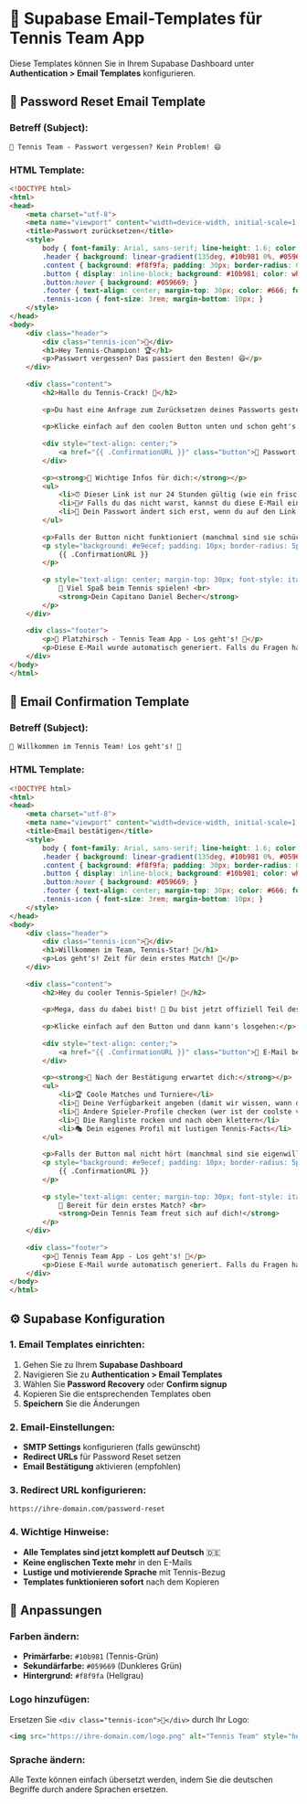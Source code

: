 # 📧 Supabase Email-Templates für Tennis Team App

Diese Templates können Sie in Ihrem Supabase Dashboard unter **Authentication > Email Templates** konfigurieren.

## 🔐 Password Reset Email Template

### Betreff (Subject):
```
🎾 Tennis Team - Passwort vergessen? Kein Problem! 😄
```

### HTML Template:
```html
<!DOCTYPE html>
<html>
<head>
    <meta charset="utf-8">
    <meta name="viewport" content="width=device-width, initial-scale=1.0">
    <title>Passwort zurücksetzen</title>
    <style>
        body { font-family: Arial, sans-serif; line-height: 1.6; color: #333; max-width: 600px; margin: 0 auto; padding: 20px; }
        .header { background: linear-gradient(135deg, #10b981 0%, #059669 100%); color: white; padding: 30px; text-align: center; border-radius: 10px 10px 0 0; }
        .content { background: #f8f9fa; padding: 30px; border-radius: 0 0 10px 10px; }
        .button { display: inline-block; background: #10b981; color: white; padding: 15px 30px; text-decoration: none; border-radius: 8px; font-weight: bold; margin: 20px 0; }
        .button:hover { background: #059669; }
        .footer { text-align: center; margin-top: 30px; color: #666; font-size: 14px; }
        .tennis-icon { font-size: 3rem; margin-bottom: 10px; }
    </style>
</head>
<body>
    <div class="header">
        <div class="tennis-icon">🎾</div>
        <h1>Hey Tennis-Champion! 🏆</h1>
        <p>Passwort vergessen? Das passiert den Besten! 😄</p>
    </div>
    
    <div class="content">
        <h2>Hallo du Tennis-Crack! 👋</h2>
        
        <p>Du hast eine Anfrage zum Zurücksetzen deines Passworts gestellt. Keine Sorge, das passiert auch den besten Spielern! Manchmal ist man so konzentriert auf den Ball, dass man alles andere vergisst 😅</p>
        
        <p>Klicke einfach auf den coolen Button unten und schon geht's weiter:</p>
        
        <div style="text-align: center;">
            <a href="{{ .ConfirmationURL }}" class="button">🚀 Passwort zurücksetzen - Los geht's!</a>
        </div>
        
        <p><strong>🎯 Wichtige Infos für dich:</strong></p>
        <ul>
            <li>⏰ Dieser Link ist nur 24 Stunden gültig (wie ein frischer Tennis-Ball!)</li>
            <li>🤷‍♂️ Falls du das nicht warst, kannst du diese E-Mail einfach ignorieren</li>
            <li>🔐 Dein Passwort ändert sich erst, wenn du auf den Link klickst</li>
        </ul>
        
        <p>Falls der Button nicht funktioniert (manchmal sind sie schüchtern 😊), kopiere einfach diesen Link:</p>
        <p style="background: #e9ecef; padding: 10px; border-radius: 5px; word-break: break-all; font-family: monospace;">
            {{ .ConfirmationURL }}
        </p>
        
        <p style="text-align: center; margin-top: 30px; font-style: italic; color: #666;">
            🎾 Viel Spaß beim Tennis spielen! <br>
            <strong>Dein Capitano Daniel Becher</strong>
        </p>
    </div>
    
    <div class="footer">
        <p>🎾 Platzhirsch - Tennis Team App - Los geht's! 🚀</p>
        <p>Diese E-Mail wurde automatisch generiert. Falls du Fragen hast, schreib uns einfach! 😊</p>
    </div>
</body>
</html>
```

## 📧 Email Confirmation Template

### Betreff (Subject):
```
🎾 Willkommen im Tennis Team! Los geht's! 🚀
```

### HTML Template:
```html
<!DOCTYPE html>
<html>
<head>
    <meta charset="utf-8">
    <meta name="viewport" content="width=device-width, initial-scale=1.0">
    <title>Email bestätigen</title>
    <style>
        body { font-family: Arial, sans-serif; line-height: 1.6; color: #333; max-width: 600px; margin: 0 auto; padding: 20px; }
        .header { background: linear-gradient(135deg, #10b981 0%, #059669 100%); color: white; padding: 30px; text-align: center; border-radius: 10px 10px 0 0; }
        .content { background: #f8f9fa; padding: 30px; border-radius: 0 0 10px 10px; }
        .button { display: inline-block; background: #10b981; color: white; padding: 15px 30px; text-decoration: none; border-radius: 8px; font-weight: bold; margin: 20px 0; }
        .button:hover { background: #059669; }
        .footer { text-align: center; margin-top: 30px; color: #666; font-size: 14px; }
        .tennis-icon { font-size: 3rem; margin-bottom: 10px; }
    </style>
</head>
<body>
    <div class="header">
        <div class="tennis-icon">🎾</div>
        <h1>Willkommen im Team, Tennis-Star! 🌟</h1>
        <p>Los geht's! Zeit für dein erstes Match! 🚀</p>
    </div>
    
    <div class="content">
        <h2>Hey du cooler Tennis-Spieler! 👋</h2>
        
        <p>Mega, dass du dabei bist! 🎉 Du bist jetzt offiziell Teil des coolsten Tennis-Teams überhaupt! Aber bevor wir loslegen können, musst du noch schnell deine E-Mail-Adresse bestätigen - das ist wie das Aufwärmen vor dem Match! 😄</p>
        
        <p>Klicke einfach auf den Button und dann kann's losgehen:</p>
        
        <div style="text-align: center;">
            <a href="{{ .ConfirmationURL }}" class="button">🎯 E-Mail bestätigen - Los geht's!</a>
        </div>
        
        <p><strong>🎾 Nach der Bestätigung erwartet dich:</strong></p>
        <ul>
            <li>🏆 Coole Matches und Turniere</li>
            <li>📅 Deine Verfügbarkeit angeben (damit wir wissen, wann du dabei bist!)</li>
            <li>👥 Andere Spieler-Profile checken (wer ist der coolste von allen?)</li>
            <li>🏅 Die Rangliste rocken und nach oben klettern</li>
            <li>🎭 Dein eigenes Profil mit lustigen Tennis-Facts</li>
        </ul>
        
        <p>Falls der Button mal nicht hört (manchmal sind sie eigenwillig 😊), kopiere einfach diesen Link:</p>
        <p style="background: #e9ecef; padding: 10px; border-radius: 5px; word-break: break-all; font-family: monospace;">
            {{ .ConfirmationURL }}
        </p>
        
        <p style="text-align: center; margin-top: 30px; font-style: italic; color: #666;">
            🎾 Bereit für dein erstes Match? <br>
            <strong>Dein Tennis Team freut sich auf dich!</strong>
        </p>
    </div>
    
    <div class="footer">
        <p>🎾 Tennis Team App - Los geht's! 🚀</p>
        <p>Diese E-Mail wurde automatisch generiert. Falls du Fragen hast, schreib uns einfach! 😊</p>
    </div>
</body>
</html>
```

## ⚙️ Supabase Konfiguration

### 1. Email Templates einrichten:
1. Gehen Sie zu Ihrem **Supabase Dashboard**
2. Navigieren Sie zu **Authentication > Email Templates**
3. Wählen Sie **Password Recovery** oder **Confirm signup**
4. Kopieren Sie die entsprechenden Templates oben
5. **Speichern** Sie die Änderungen

### 2. Email-Einstellungen:
- **SMTP Settings** konfigurieren (falls gewünscht)
- **Redirect URLs** für Password Reset setzen
- **Email Bestätigung** aktivieren (empfohlen)

### 3. Redirect URL konfigurieren:
```
https://ihre-domain.com/password-reset
```

### 4. Wichtige Hinweise:
- **Alle Templates sind jetzt komplett auf Deutsch** 🇩🇪
- **Keine englischen Texte mehr** in den E-Mails
- **Lustige und motivierende Sprache** mit Tennis-Bezug
- **Templates funktionieren sofort** nach dem Kopieren

## 🎨 Anpassungen

### Farben ändern:
- **Primärfarbe:** `#10b981` (Tennis-Grün)
- **Sekundärfarbe:** `#059669` (Dunkleres Grün)
- **Hintergrund:** `#f8f9fa` (Hellgrau)

### Logo hinzufügen:
Ersetzen Sie `<div class="tennis-icon">🎾</div>` durch Ihr Logo:
```html
<img src="https://ihre-domain.com/logo.png" alt="Tennis Team" style="height: 60px;">
```

### Sprache ändern:
Alle Texte können einfach übersetzt werden, indem Sie die deutschen Begriffe durch andere Sprachen ersetzen.
